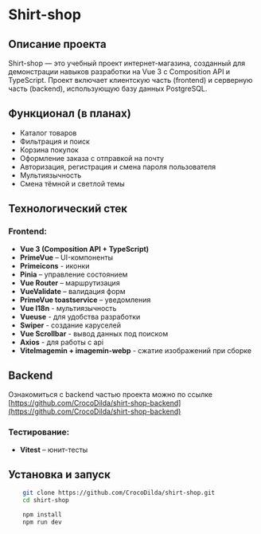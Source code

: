 # Shirt-shop

## Описание проекта

Shirt-shop — это учебный проект интернет-магазина, созданный для демонстрации навыков разработки на Vue 3 с Composition API и TypeScript. Проект включает клиентскую часть (frontend) и серверную часть (backend), использующую базу данных PostgreSQL.

## Функционал (в планах)

- Каталог товаров
- Фильтрация и поиск
- Корзина покупок
- Оформление заказа с отправкой на почту
- Авторизация, регистрация и смена пароля пользователя
- Мультиязычность
- Смена тёмной и светлой темы

## Технологический стек

### Frontend:

- **Vue 3 (Composition API + TypeScript)**
- **PrimeVue** – UI-компоненты
- **Primeicons** - иконки
- **Pinia** – управление состоянием
- **Vue Router** – маршрутизация
- **VueValidate** – валидация форм
- **PrimeVue toastservice** – уведомления
- **Vue I18n** - мультиязычность
- **Vueuse** - для удобства разработки
- **Swiper** - создание каруселей
- **Vue Scrollbar** - вывод данных под поиском
- **Axios** - для работы с api
- **ViteImagemin + imagemin-webp** - сжатие изображений при сборке

## Backend

Ознакомиться с backend частью проекта можно по ссылке [https://github.com/CrocoDilda/shirt-shop-backend](https://github.com/CrocoDilda/shirt-shop-backend)

### Тестирование:

- **Vitest** – юнит-тесты

## Установка и запуск

```bash
	git clone https://github.com/CrocoDilda/shirt-shop.git
	cd shirt-shop

	npm install
	npm run dev
```
